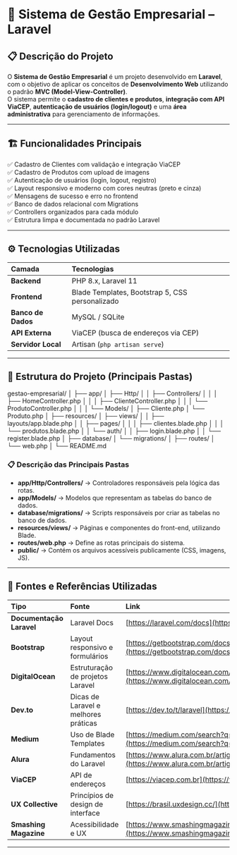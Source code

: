 # 🧾 Sistema de Gestão Empresarial – Laravel

## 📋 Descrição do Projeto
O **Sistema de Gestão Empresarial** é um projeto desenvolvido em **Laravel**, com o objetivo de aplicar os conceitos de **Desenvolvimento Web** utilizando o padrão **MVC (Model-View-Controller)**.  
O sistema permite o **cadastro de clientes e produtos**, **integração com API ViaCEP**, **autenticação de usuários (login/logout)** e uma **área administrativa** para gerenciamento de informações.

---

## 🏗️ Funcionalidades Principais

✅ Cadastro de Clientes com validação e integração ViaCEP  
✅ Cadastro de Produtos com upload de imagens  
✅ Autenticação de usuários (login, logout, registro)  
✅ Layout responsivo e moderno com cores neutras (preto e cinza)  
✅ Mensagens de sucesso e erro no frontend  
✅ Banco de dados relacional com Migrations  
✅ Controllers organizados para cada módulo  
✅ Estrutura limpa e documentada no padrão Laravel

---

## ⚙️ Tecnologias Utilizadas

| Camada | Tecnologias |
|:--|:--|
| **Backend** | PHP 8.x, Laravel 11 |
| **Frontend** | Blade Templates, Bootstrap 5, CSS personalizado |
| **Banco de Dados** | MySQL / SQLite |
| **API Externa** | ViaCEP (busca de endereços via CEP) |
| **Servidor Local** | Artisan (`php artisan serve`) |

---

## 🧩 Estrutura do Projeto (Principais Pastas)

gestao-empresarial/
│
├── app/
│ ├── Http/
│ │ ├── Controllers/
│ │ │ ├── HomeController.php
│ │ │ ├── ClienteController.php
│ │ │ └── ProdutoController.php
│ │
│ └── Models/
│ ├── Cliente.php
│ └── Produto.php
│
├── resources/
│ ├── views/
│ │ ├── layouts/app.blade.php
│ │ ├── pages/
│ │ │ ├── clientes.blade.php
│ │ │ └── produtos.blade.php
│ │ └── auth/
│ │ ├── login.blade.php
│ │ └── register.blade.php
│
├── database/
│ └── migrations/
│
├── routes/
│ └── web.php
│
└── README.md

### 📋 Descrição das Principais Pastas
- **app/Http/Controllers/** → Controladores responsáveis pela lógica das rotas.  
- **app/Models/** → Modelos que representam as tabelas do banco de dados.  
- **database/migrations/** → Scripts responsáveis por criar as tabelas no banco de dados.  
- **resources/views/** → Páginas e componentes do front-end, utilizando Blade.  
- **routes/web.php** → Define as rotas principais do sistema.  
- **public/** → Contém os arquivos acessíveis publicamente (CSS, imagens, JS). 
---

## 🧾 Fontes e Referências Utilizadas

| Tipo | Fonte | Link |
|:--|:--|:--|
| **Documentação Laravel** | Laravel Docs | [https://laravel.com/docs](https://laravel.com/docs) |
| **Bootstrap** | Layout responsivo e formulários | [https://getbootstrap.com/docs](https://getbootstrap.com/docs) |
| **DigitalOcean** | Estruturação de projetos Laravel | [https://www.digitalocean.com/community/tags/laravel](https://www.digitalocean.com/community/tags/laravel) |
| **Dev.to** | Dicas de Laravel e melhores práticas | [https://dev.to/t/laravel](https://dev.to/t/laravel) |
| **Medium** | Uso de Blade Templates | [https://medium.com/search?q=laravel+blade](https://medium.com/search?q=laravel+blade) |
| **Alura** | Fundamentos do Laravel | [https://www.alura.com.br/artigos/o-que-e-laravel](https://www.alura.com.br/artigos/o-que-e-laravel) |
| **ViaCEP** | API de endereços | [https://viacep.com.br](https://viacep.com.br) |
| **UX Collective** | Princípios de design de interface | [https://brasil.uxdesign.cc/](https://brasil.uxdesign.cc/) |
| **Smashing Magazine** | Acessibilidade e UX | [https://www.smashingmagazine.com/category/accessibility](https://www.smashingmagazine.com/category/accessibility) |

---

